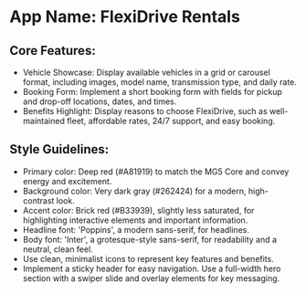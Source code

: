 # **App Name**: FlexiDrive Rentals

## Core Features:

- Vehicle Showcase: Display available vehicles in a grid or carousel format, including images, model name, transmission type, and daily rate.
- Booking Form: Implement a short booking form with fields for pickup and drop-off locations, dates, and times.
- Benefits Highlight: Display reasons to choose FlexiDrive, such as well-maintained fleet, affordable rates, 24/7 support, and easy booking.

## Style Guidelines:

- Primary color: Deep red (#A81919) to match the MG5 Core and convey energy and excitement.
- Background color: Very dark gray (#262424) for a modern, high-contrast look.
- Accent color: Brick red (#B33939), slightly less saturated, for highlighting interactive elements and important information.
- Headline font: 'Poppins', a modern sans-serif, for headlines.
- Body font: 'Inter', a grotesque-style sans-serif, for readability and a neutral, clean feel. 
- Use clean, minimalist icons to represent key features and benefits.
- Implement a sticky header for easy navigation. Use a full-width hero section with a swiper slide and overlay elements for key messaging.